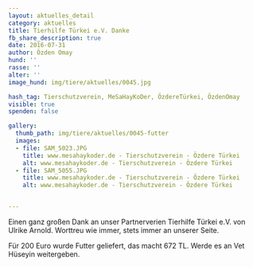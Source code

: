 ```yaml
---
layout: aktuelles_detail
category: aktuelles
title: Tierhilfe Türkei e.V. Danke
fb_share_description: true
date: 2016-07-31
author: Özden Omay
hund: ''
rasse: ''
alter: ''
image_hund: img/tiere/aktuelles/0045.jpg

hash_tag: Tierschutzverein, MeSaHayKoDer, ÖzdereTürkei, ÖzdenOmay
visible: true
spenden: false

gallery:
  thumb_path: img/tiere/aktuelles/0045-futter
  images:
  - file: SAM_5023.JPG
    title: www.mesahaykoder.de - Tierschutzverein - Özdere Türkei
    alt: www.mesahaykoder.de - Tierschutzverein - Özdere Türkei
  - file: SAM_5055.JPG
    title: www.mesahaykoder.de - Tierschutzverein - Özdere Türkei
    alt: www.mesahaykoder.de - Tierschutzverein - Özdere Türkei


---
```


Einen ganz großen Dank an unser Partnerverien Tierhilfe Türkei e.V. von Ulrike Arnold.
Worttreu wie immer, stets immer an unserer Seite.

Für 200 Euro wurde Futter geliefert, das macht 672 TL. Werde es an Vet Hüseyin weitergeben.

